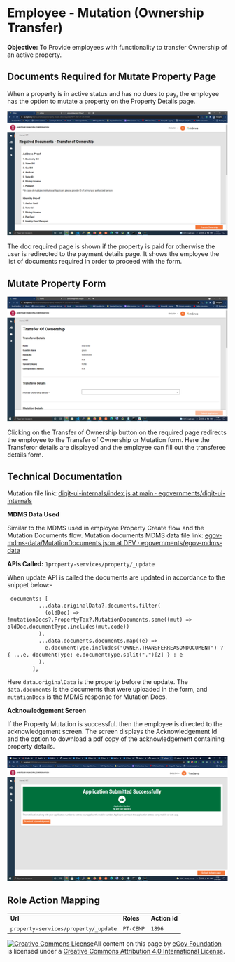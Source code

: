 # Employee - Mutation (Ownership Transfer)

**Objective:** To Provide employees with functionality to transfer Ownership of an active property.

## **Documents Required for Mutate Property Page**

When a property is in active status and has no dues to pay, the employee has the option to mutate a property on the Property Details page.

![](<../../../../../.gitbook/assets/image (211).png>)

The doc required page is shown if the property is paid for otherwise the user is redirected to the payment details page. It shows the employee the list of documents required in order to proceed with the form.

## **Mutate Property Form**

![](<../../../../../.gitbook/assets/image (229) (1).png>)

Clicking on the Transfer of Ownership button on the required page redirects the employee to the Transfer of Ownership or Mutation form. Here the Transferor details are displayed and the employee can fill out the transferee details form.

## **Technical Documentation**

Mutation file link: [<img src="https://github.com/fluidicon.png" alt="" data-size="line">digit-ui-internals/index.js at main · egovernments/digit-ui-internals](https://github.com/egovernments/digit-ui-internals/blob/main/packages/modules/pt/src/pages/employee/PropertyMutation/index.js)

**MDMS Data Used**

Similar to the MDMS used in employee Property Create flow and the Mutation Documents flow. Mutation documents MDMS data file link: [<img src="https://github.com/fluidicon.png" alt="" data-size="line">egov-mdms-data/MutationDocuments.json at DEV · egovernments/egov-mdms-data](https://github.com/egovernments/egov-mdms-data/blob/DEV/data/pb/PropertyTax/MutationDocuments.json)

**APIs Called:** `1property-services/property/_update`

When update API is called the documents are updated in accordance to the snippet below:-

```
 documents: [
          ...data.originalData?.documents.filter(
            (oldDoc) => !mutationDocs?.PropertyTax?.MutationDocuments.some((mut) => oldDoc.documentType.includes(mut.code))
          ),
          ...data.documents.documents.map((e) =>
            e.documentType.includes("OWNER.TRANSFERREASONDOCUMENT") ? { ...e, documentType: e.documentType.split(".")[2] } : e
          ),
        ],
```

Here `data.originalData` is the property before the update. The `data.documents` is the documents that were uploaded in the form, and `mutationDocs` is the MDMS response for Mutation Docs.

**Acknowledgement Screen**

If the Property Mutation is successful. then the employee is directed to the acknowledgement screen. The screen displays the Acknowledgement Id and the option to download a pdf copy of the acknowledgement containing property details.

![](<../../../../../.gitbook/assets/image (134) (1).png>)

## **Role Action Mapping**

|                                      |           |               |
| ------------------------------------ | --------- | ------------- |
| **Url**                              | **Roles** | **Action Id** |
| `property-services/property/_update` | `PT-CEMP` | `1896`        |

[![Creative Commons License](https://i.creativecommons.org/l/by/4.0/80x15.png)](http://creativecommons.org/licenses/by/4.0/)All content on this page by [eGov Foundation ](https://egov.org.in/)is licensed under a [Creative Commons Attribution 4.0 International License](http://creativecommons.org/licenses/by/4.0/).

